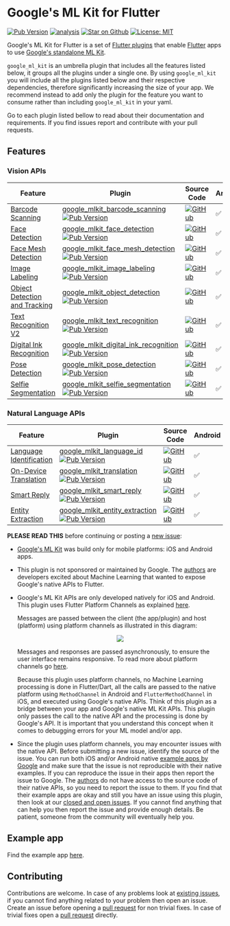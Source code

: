 # Google's ML Kit for Flutter

[![Pub Version](https://img.shields.io/pub/v/google_ml_kit)](https://pub.dev/packages/google_ml_kit)
[![analysis](https://github.com/flutter-ml/google_ml_kit_flutter/actions/workflows/code-analysis.yml/badge.svg)](https://github.com/flutter-ml/google_ml_kit_flutter/actions)
[![Star on Github](https://img.shields.io/github/stars/flutter-ml/google_ml_kit_flutter.svg?style=flat&logo=github&colorB=deeppink&label=stars)](https://github.com/flutter-ml/google_ml_kit_flutter)
[![License: MIT](https://img.shields.io/badge/license-MIT-purple.svg)](https://opensource.org/licenses/MIT)

Google's ML Kit for Flutter is a set of [Flutter plugins](https://flutter.io/platform-plugins/) that enable [Flutter](https://flutter.dev) apps to use [Google's standalone ML Kit](https://developers.google.com/ml-kit).

`google_ml_kit` is an umbrella plugin that includes all the features listed below, it groups all the plugins under a single one. By using `google_ml_kit` you will include all the plugins listed below and their respective dependencies, therefore significantly increasing the size of your app. We recommend instead to add only the plugin for the feature you want to consume rather than including `google_ml_kit` in your yaml.

Go to each plugin listed bellow to read about their documentation and requirements. If you find issues report and contribute with your pull requests.

## Features

### Vision APIs

| Feature                                                                                        | Plugin                                                                                                                                                                                                                                                       | Source Code                                                                                                                                                                                                                   | Android | iOS |
|------------------------------------------------------------------------------------------------|--------------------------------------------------------------------------------------------------------------------------------------------------------------------------------------------------------------------------------------------------------------|-------------------------------------------------------------------------------------------------------------------------------------------------------------------------------------------------------------------------------|--------|----|
| [Barcode Scanning](https://developers.google.com/ml-kit/vision/barcode-scanning)               | [google\_mlkit\_barcode\_scanning](https://pub.dev/packages/google_mlkit_barcode_scanning) [![Pub Version](https://img.shields.io/pub/v/google_mlkit_barcode_scanning)](https://pub.dev/packages/google_mlkit_barcode_scanning)                              | [![GitHub](https://img.shields.io/badge/github-%23121011.svg?style=for-the-badge&logo=github&logoColor=white)](https://github.com/flutter-ml/google_ml_kit_flutter/tree/master/packages/google_mlkit_barcode_scanning)        | ✅ | ✅ |
| [Face Detection](https://developers.google.com/ml-kit/vision/face-detection)                   | [google\_mlkit\_face\_detection](https://pub.dev/packages/google_mlkit_face_detection) [![Pub Version](https://img.shields.io/pub/v/google_mlkit_face_detection)](https://pub.dev/packages/google_mlkit_face_detection)                                      | [![GitHub](https://img.shields.io/badge/github-%23121011.svg?style=for-the-badge&logo=github&logoColor=white)](https://github.com/flutter-ml/google_ml_kit_flutter/tree/master/packages/google_mlkit_face_detection)          | ✅ | ✅ |
| [Face Mesh Detection](https://developers.google.com/ml-kit/vision/face-mesh-detection)         | [google\_mlkit\_face\_mesh\_detection](https://pub.dev/packages/google_mlkit_face_mesh_detection) [![Pub Version](https://img.shields.io/pub/v/google_mlkit_face_mesh_detection)](https://pub.dev/packages/google_mlkit_face_mesh_detection)                 | [![GitHub](https://img.shields.io/badge/github-%23121011.svg?style=for-the-badge&logo=github&logoColor=white)](https://github.com/flutter-ml/google_ml_kit_flutter/tree/master/packages/google_mlkit_face_mesh_detection)     | ✅ | ❌ |
| [Image Labeling](https://developers.google.com/ml-kit/vision/image-labeling)                   | [google\_mlkit\_image\_labeling](https://pub.dev/packages/google_mlkit_image_labeling) [![Pub Version](https://img.shields.io/pub/v/google_mlkit_image_labeling)](https://pub.dev/packages/google_mlkit_image_labeling)                                      | [![GitHub](https://img.shields.io/badge/github-%23121011.svg?style=for-the-badge&logo=github&logoColor=white)](https://github.com/flutter-ml/google_ml_kit_flutter/tree/master/packages/google_mlkit_image_labeling)          | ✅ | ✅ |
| [Object Detection and Tracking](https://developers.google.com/ml-kit/vision/object-detection)  | [google\_mlkit\_object\_detection](https://pub.dev/packages/google_mlkit_object_detection) [![Pub Version](https://img.shields.io/pub/v/google_mlkit_object_detection)](https://pub.dev/packages/google_mlkit_object_detection)                              | [![GitHub](https://img.shields.io/badge/github-%23121011.svg?style=for-the-badge&logo=github&logoColor=white)](https://github.com/flutter-ml/google_ml_kit_flutter/tree/master/packages/google_mlkit_object_detection)        | ✅ | ✅ |
| [Text Recognition V2](https://developers.google.com/ml-kit/vision/text-recognition/v2)         | [google\_mlkit\_text\_recognition](https://pub.dev/packages/google_mlkit_text_recognition) [![Pub Version](https://img.shields.io/pub/v/google_mlkit_text_recognition)](https://pub.dev/packages/google_mlkit_text_recognition)                              | [![GitHub](https://img.shields.io/badge/github-%23121011.svg?style=for-the-badge&logo=github&logoColor=white)](https://github.com/flutter-ml/google_ml_kit_flutter/tree/master/packages/google_mlkit_text_recognition)        | ✅ | ✅ |
| [Digital Ink Recognition](https://developers.google.com/ml-kit/vision/digital-ink-recognition) | [google\_mlkit\_digital\_ink\_recognition](https://pub.dev/packages/google_mlkit_digital_ink_recognition) [![Pub Version](https://img.shields.io/pub/v/google_mlkit_digital_ink_recognition)](https://pub.dev/packages/google_mlkit_digital_ink_recognition) | [![GitHub](https://img.shields.io/badge/github-%23121011.svg?style=for-the-badge&logo=github&logoColor=white)](https://github.com/flutter-ml/google_ml_kit_flutter/tree/master/packages/google_mlkit_digital_ink_recognition) | ✅ | ✅ |
| [Pose Detection](https://developers.google.com/ml-kit/vision/pose-detection)                   | [google\_mlkit\_pose\_detection](https://pub.dev/packages/google_mlkit_pose_detection) [![Pub Version](https://img.shields.io/pub/v/google_mlkit_pose_detection)](https://pub.dev/packages/google_mlkit_pose_detection)                                      | [![GitHub](https://img.shields.io/badge/github-%23121011.svg?style=for-the-badge&logo=github&logoColor=white)](https://github.com/flutter-ml/google_ml_kit_flutter/tree/master/packages/google_mlkit_pose_detection)          | ✅ | ✅ |
| [Selfie Segmentation](https://developers.google.com/ml-kit/vision/selfie-segmentation)         | [google\_mlkit\_selfie\_segmentation](https://pub.dev/packages/google_mlkit_selfie_segmentation) [![Pub Version](https://img.shields.io/pub/v/google_mlkit_selfie_segmentation)](https://pub.dev/packages/google_mlkit_selfie_segmentation)                  | [![GitHub](https://img.shields.io/badge/github-%23121011.svg?style=for-the-badge&logo=github&logoColor=white)](https://github.com/flutter-ml/google_ml_kit_flutter/tree/master/packages/google_mlkit_selfie_segmentation)     | ✅ | ✅ |

### Natural Language APIs

| Feature                                                                                       | Plugin | Source Code| Android | iOS |
|-----------------------------------------------------------------------------------------------|--------|------------|---------|-----|
|[Language Identification](https://developers.google.com/ml-kit/language/identification)        | [google\_mlkit\_language\_id](https://pub.dev/packages/google_mlkit_language_id) [![Pub Version](https://img.shields.io/pub/v/google_mlkit_language_id)](https://pub.dev/packages/google_mlkit_language_id)                                                    | [![GitHub](https://img.shields.io/badge/github-%23121011.svg?style=for-the-badge&logo=github&logoColor=white)](https://github.com/flutter-ml/google_ml_kit_flutter/tree/master/packages/google_mlkit_language_id)                | ✅ | ✅ |
|[On-Device Translation](https://developers.google.com/ml-kit/language/translation)             | [google\_mlkit\_translation](https://pub.dev/packages/google_mlkit_translation) [![Pub Version](https://img.shields.io/pub/v/google_mlkit_translation)](https://pub.dev/packages/google_mlkit_translation)                                                     | [![GitHub](https://img.shields.io/badge/github-%23121011.svg?style=for-the-badge&logo=github&logoColor=white)](https://github.com/flutter-ml/google_ml_kit_flutter/tree/master/packages/google_mlkit_translation)                | ✅ | ✅ |
|[Smart Reply](https://developers.google.com/ml-kit/language/smart-reply)                       | [google\_mlkit\_smart\_reply](https://pub.dev/packages/google_mlkit_smart_reply) [![Pub Version](https://img.shields.io/pub/v/google_mlkit_smart_reply)](https://pub.dev/packages/google_mlkit_smart_reply)                                                    | [![GitHub](https://img.shields.io/badge/github-%23121011.svg?style=for-the-badge&logo=github&logoColor=white)](https://github.com/flutter-ml/google_ml_kit_flutter/tree/master/packages/google_mlkit_smart_reply)                | ✅ | ✅ |
|[Entity Extraction](https://developers.google.com/ml-kit/language/entity-extraction)           | [google\_mlkit\_entity\_extraction](https://pub.dev/packages/google_mlkit_entity_extraction) [![Pub Version](https://img.shields.io/pub/v/google_mlkit_entity_extraction)](https://pub.dev/packages/google_mlkit_entity_extraction)                            | [![GitHub](https://img.shields.io/badge/github-%23121011.svg?style=for-the-badge&logo=github&logoColor=white)](https://github.com/flutter-ml/google_ml_kit_flutter/tree/master/packages/google_mlkit_entity_extraction)          | ✅ | ✅ |

**PLEASE READ THIS** before continuing or posting a [new issue](https://github.com/flutter-ml/google_ml_kit_flutter/issues):

- [Google's ML Kit](https://developers.google.com/ml-kit) was build only for mobile platforms: iOS and Android apps.

- This plugin is not sponsored or maintained by Google. The [authors](https://github.com/flutter-ml/google_ml_kit_flutter/blob/master/AUTHORS) are developers excited about Machine Learning that wanted to expose Google's native APIs to Flutter.

- Google's ML Kit APIs are only developed natively for iOS and Android. This plugin uses Flutter Platform Channels as explained [here](https://docs.flutter.dev/development/platform-integration/platform-channels).

  Messages are passed between the client (the app/plugin) and host (platform) using platform channels as illustrated in this diagram:

  <p align="center" width="100%">
    <img src="https://docs.flutter.dev/assets/images/docs/PlatformChannels.png"> 
  </p>

  Messages and responses are passed asynchronously, to ensure the user interface remains responsive. To read more about platform channels go [here](https://docs.flutter.dev/development/platform-integration/platform-channels).

  Because this plugin uses platform channels, no Machine Learning processing is done in Flutter/Dart, all the calls are passed to the native platform using `MethodChannel` in Android and `FlutterMethodChannel` in iOS, and executed using Google's native APIs. Think of this plugin as a bridge between your app and Google's native ML Kit APIs. This plugin only passes the call to the native API and the processing is done by Google's API. It is important that you understand this concept when it comes to debugging errors for your ML model and/or app.

- Since the plugin uses platform channels, you may encounter issues with the native API. Before submitting a new issue, identify the source of the issue. You can run both iOS and/or Android native [example apps by Google](https://github.com/googlesamples/mlkit) and make sure that the issue is not reproducible with their native examples. If you can reproduce the issue in their apps then report the issue to Google. The [authors](https://github.com/flutter-ml/google_ml_kit_flutter/blob/master/AUTHORS) do not have access to the source code of their native APIs, so you need to report the issue to them. If you find that their example apps are okay and still you have an issue using this plugin, then look at our [closed and open issues](https://github.com/flutter-ml/google_ml_kit_flutter/issues). If you cannot find anything that can help you then report the issue and provide enough details. Be patient, someone from the community will eventually help you.

## Example app

Find the example app [here](https://github.com/flutter-ml/google_ml_kit_flutter/tree/master/packages/example).

## Contributing

Contributions are welcome.
In case of any problems look at [existing issues](https://github.com/flutter-ml/google_ml_kit_flutter/issues), if you cannot find anything related to your problem then open an issue.
Create an issue before opening a [pull request](https://github.com/flutter-ml/google_ml_kit_flutter/pulls) for non trivial fixes.
In case of trivial fixes open a [pull request](https://github.com/flutter-ml/google_ml_kit_flutter/pulls) directly.

